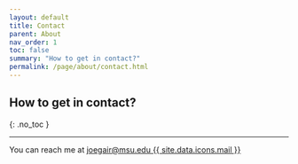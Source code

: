 ```yaml
---
layout: default
title: Contact
parent: About
nav_order: 1
toc: false
summary: "How to get in contact?"
permalink: /page/about/contact.html
---
```


## How to get in contact?
{: .no_toc }

---

You can reach me at [joegair@msu.edu {{ site.data.icons.mail }} ](mailto:joegair@msu.edu)



